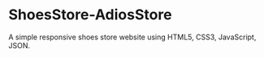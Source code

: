 # ShoesStore-AdiosStore
A simple responsive shoes store website using HTML5, CSS3, JavaScript, JSON.
